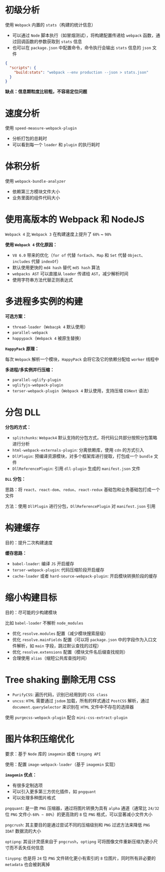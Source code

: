 # 初级分析

使用 `Webpack` 内置的 `stats`（构建的统计信息）

- 可以通过 `Node` 脚本执行（如冒烟测试），将构建配置传递给 `webpack` 函数，通过回调函数的参数获取到 `stats` 信息
- 也可以在 `package.json` 中配置命令，命令执行会输出 `stats` 信息的 `json` 文件

```json
{
  "scripts": {
    "build:stats": "webpack --env production --json > stats.json"
  }
}
```

**缺点：信息颗粒度比较粗，不容易定位问题**

# 速度分析

使用 `speed-measure-webpack-plugin`

- 分析打包的总耗时
- 可以看到每一个 `loader` 和 `plugin` 的执行耗时

# 体积分析

使用 `webpack-bundle-analyzer`

- 依赖第三方模块文件大小
- 业务里面的组件代码大小

# 使用高版本的 Webpack 和 NodeJS

`Webpack 4` 比 `Webpack 3` 在构建速度上提升了 `60%` ~ `98%`

**使用 `Webpack 4` 优化原因：**

- `V8 6.0` 带来的优化（`for of` 代替 `forEach`、`Map` 和 `Set` 代替 `Object`、`includes` 代替 `indexOf`）
- 默认使用更快的 `md4 hash` 替代 `md5 hash` 算法
- `webpacks AST` 可以直接从 `loader` 传递给 `AST`，减少解析时间
- 使用字符串方法代替正则表达式

# 多进程多实例的构建

**可选方案：**

- `thread-loader`（`Webacpk 4` 默认使用）
- `parallel-webpack`
- `happypack`（`Webpack 4` 被原生替换）

**`HappyPack` 原理：**

每次 `Webpack` 解析一个模块，`HappyPack` 会将它及它的依赖分配给 `worker` 线程中

**多进程/多实例并行压缩：**

- `parallel-uglify-plugin`
- `uglifyjs-webpack-plugin`
- `terser-webpack-plugin`（`Webpack 4` 默认使用，支持压缩 `ESNext` 语法）

# 分包 DLL

**分包的方式：**

- `splitchunks`: `Webpack4` 默认支持的分包方式，将代码公共部分按照分包策略进行分析
- `html-webpack-externals-plugin`: 分离依赖库，使用 `cdn` 的方式引入
- `DllPlugin`: 预编译资源模块，对多个框架库进行提取，打包成一个 `bundle` 文件
- `DllReferencePlugin`: 引用 `dll-plugin` 生成的 `manifest.json` 文件

**`DLL` 分包：**

思路：将 `react`、`react-dom`、`redux`、`react-redux` 基础包和业务基础包打成一个文件

方法：使用 `DllPlugin` 进行分包，`DllReferencePlugin` 对 `manifest.json` 引用

# 构建缓存

目的：提升二次构建速度

**缓存思路：**

- `babel-loader`: 编译 `JS` 开启缓存
- `terser-webpack-plugin`: 代码压缩阶段开启缓存
- `cache-loader` 或者 `hard-source-webpack-plugin`: 开启模块转换阶段的缓存

# 缩小构建目标

目的：尽可能的少构建模块

比如 `babel-loader` 不解析 `node_modules`

- 优化 `resolve.modules` 配置（减少模块搜索层级）
- 优化 `resolve.mainFields` 配置（可以将 `package.json` 中的字段作为入口文件解析，如 `main` 字段，跳过默认查找的过程）
- 优化 `resolve.extensions` 配置（模块文件名后缀查找规则）
- 合理使用 `alias`（缩短公共库查找时间）

# Tree shaking 删除无用 CSS

- `PurifyCSS`: 遍历代码，识别已经用到的 `CSS class`
- `uncss`: `HTML` 需要通过 `jsdom` 加载，所有的样式通过 `PostCSS` 解析，通过 `document.querySelector` 来识别在 `HTML` 文件中不存在的选择器

使用 `purgecss-webpack-plugin` 配合 `mini-css-extract-plugin`

# 图片体积压缩优化

要求：基于 `Node` 库的 `imagemin` 或者 `tinypng API`

使用：配置 `image-webpack-loader`（基于 `imagemin` 实现）

**`imagemin` 优点：**

- 有很多定制选项
- 可以引入更多第三方优化插件，如 `pngquant`
- 可以处理多种图片格式

`pngquant`: 是一款 `PNG` 压缩器，通过将图片转换为具有 `alpha` 通道（通常比 `24/32` 位 `PNG` 文件小 `60% ~ 80%`）的更高效的 `8` 位 `PNG` 格式，可以显著减小文件大小

`pngcrush`: 其主要目的是通过尝试不同的压缩级别和 `PNG` 过滤方法来降低 `PNG IDAT` 数据流的大小

`optipng`: 其设计灵感来自于 `pngcrush`，`optipng` 可将图像文件重新压缩为更小尺寸而不丢失任何信息

`tinypng`: 也是将 `24` 位 `PNG` 文件转化更小有索引的 `8` 位图片，同时所有非必要的 `metadata` 也会被剥离掉
